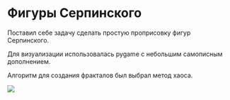 # Фигуры Серпинского

Поставил себе задачу сделать простую проприсовку фигур Серпинского.

Для визуализации использовалась pygame с небольшим самописным дополнением.

Алгоритм для создания фракталов был выбрал метод хаоса.

![](SS.gif)